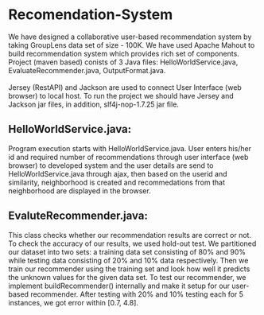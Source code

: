 # Recomendation-System
We have designed a collaborative user-based recommendation system by taking GroupLens data set of size - 100K. We have used Apache Mahout to build recommendation system which provides rich set of components.
Project (maven based) conists of 3 Java files: HelloWorldService.java, EvaluateRecommender.java, OutputFormat.java. <br />  
Jersey (RestAPI) and Jackson are used to connect User Interface (web browser) to local host. To run the project we should have Jersey and Jackson jar files, in addition, slf4j-nop-1.7.25 jar file.
## HelloWorldService.java: <br />
Program execution starts with HelloWorldService.java. 
User enters his/her id and required number of recommendations through user interface (web browser) to developed system and the user details are send to HelloWorldService.java through ajax, then based on the userid and similarity, neighborhood is created and recommedations from that neighborhood are displayed in the browser. <br />
## EvaluteRecommender.java: <br />
This class checks whether our recommendation results are correct or not. To check the accuracy of our results, we used hold-out test. We partitioned our dataset into two sets: a training data set consisting of 80% and 90% while testing data consisting of 20% and 10% data respectively. Then we train our recommender using the training set and look how well it predicts the unknown values for the given data set. To test our recommender, we implement buildRecommender() internally and make it setup for our user-based recommender.
After testing with 20% and 10% testing each for 5 instances, we got error within [0.7, 4.8].

